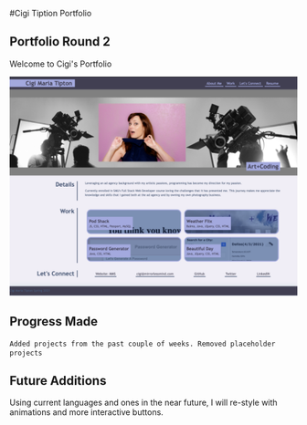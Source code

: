 #Cigi Tiption Portfolio

## Portfolio Round 2

Welcome to Cigi's Portfolio

![Demo Image](assets/images/02-portfolio-demo.jpg?raw=true "Demo Image")

## Progress Made

```
Added projects from the past couple of weeks. Removed placeholder projects 
```


## Future Additions

Using current languages and ones in the near future, I will re-style with animations and more interactive buttons.






